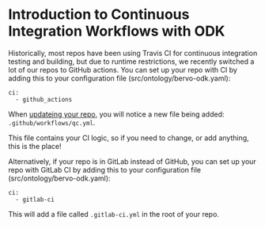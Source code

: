 # Introduction to Continuous Integration Workflows with ODK

Historically, most repos have been using Travis CI for continuous integration testing and building, but due to
runtime restrictions, we recently switched a lot of our repos to GitHub actions. You can set up your repo with CI by adding 
this to your configuration file (src/ontology/bervo-odk.yaml):

```
ci:
  - github_actions
```

When [updateing your repo](RepoManagement.md), you will notice a new file being added: `.github/workflows/qc.yml`.

This file contains your CI logic, so if you need to change, or add anything, this is the place!

Alternatively, if your repo is in GitLab instead of GitHub, you can set up your repo with GitLab CI by adding 
this to your configuration file (src/ontology/bervo-odk.yaml):

```
ci:
  - gitlab-ci
```

This will add a file called `.gitlab-ci.yml` in the root of your repo.

